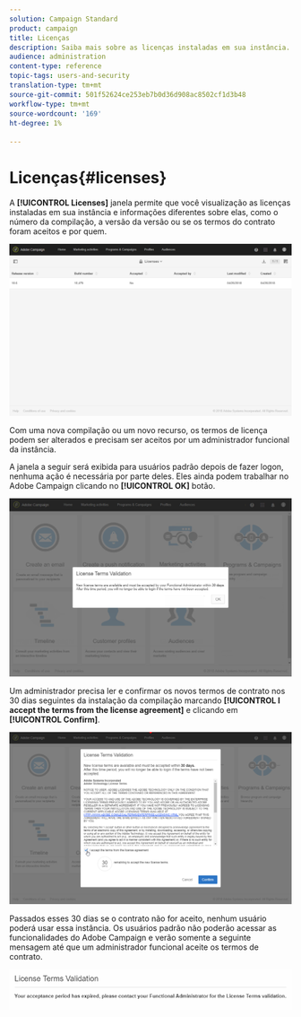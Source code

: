```yaml
---
solution: Campaign Standard
product: campaign
title: Licenças
description: Saiba mais sobre as licenças instaladas em sua instância.
audience: administration
content-type: reference
topic-tags: users-and-security
translation-type: tm+mt
source-git-commit: 501f52624ce253eb7b0d36d908ac8502cf1d3b48
workflow-type: tm+mt
source-wordcount: '169'
ht-degree: 1%

---
```



# Licenças{#licenses}

A **[!UICONTROL Licenses]** janela permite que você visualização as licenças instaladas em sua instância e informações diferentes sobre elas, como o número da compilação, a versão da versão ou se os termos do contrato foram aceitos e por quem.

![](assets/license_1.png)

Com uma nova compilação ou um novo recurso, os termos de licença podem ser alterados e precisam ser aceitos por um administrador funcional da instância.

A janela a seguir será exibida para usuários padrão depois de fazer logon, nenhuma ação é necessária por parte deles. Eles ainda podem trabalhar no Adobe Campaign clicando no **[!UICONTROL OK]** botão.

![](assets/license_2.png)

Um administrador precisa ler e confirmar os novos termos de contrato nos 30 dias seguintes da instalação da compilação marcando **[!UICONTROL I accept the terms from the license agreement]** e clicando em **[!UICONTROL Confirm]**.

![](assets/license_3.png)

Passados esses 30 dias se o contrato não for aceito, nenhum usuário poderá usar essa instância. Os usuários padrão não poderão acessar as funcionalidades do Adobe Campaign e verão somente a seguinte mensagem até que um administrador funcional aceite os termos de contrato.

![](assets/license_4.png)

